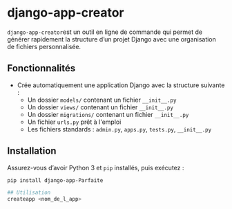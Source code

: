 # django-app-creator

`django-app-creator`est un outil en ligne de commande qui permet de générer rapidement la structure d’un projet Django avec une organisation de fichiers personnalisée.
##  Fonctionnalités

- Crée automatiquement une application Django avec la structure suivante :
  - Un dossier `models/` contenant un fichier `__init__.py`
  - Un dossier `views/` contenant un fichier `__init__.py`
  - Un dossier `migrations/` contenant un fichier `__init__.py`
  - Un fichier `urls.py` prêt à l'emploi
  - Les fichiers standards : `admin.py`, `apps.py`, `tests.py`, `__init__.py`

##  Installation

Assurez-vous d’avoir Python 3 et `pip` installés, puis exécutez :

```bash
pip install django-app-Parfaite

## Utilisation
createapp <nom_de_l_app>